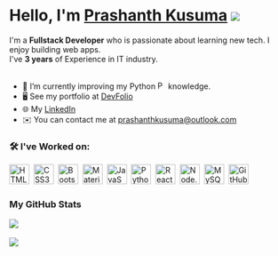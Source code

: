 # Hello, I'm [Prashanth Kusuma](https://prashanthkusuma.github.io/) ![](https://user-images.githubusercontent.com/18350557/176309783-0785949b-9127-417c-8b55-ab5a4333674e.gif)


I'm a <strong>Fullstack Developer</strong> who is passionate about learning new tech. I enjoy building web apps.
<br/>
I've <strong>3 years</strong> of Experience in IT industry.
<br/>
<br/>
- 🌱  I’m currently improving my Python&nbsp;<img src="https://raw.githubusercontent.com/danielcranney/profileme-dev/main/public/icons/skills/python-colored.svg" width="15" height="15" alt="Python" /> knowledge.
- 🖥️  See my portfolio at [DevFolio](https://prashanthkusuma.github.io/)
- 🌐  My [LinkedIn](https://www.linkedin.com/in/prashanth-kusuma)
- ✉️  You can contact me at [prashanthkusuma@outlook.com](mailto:prashanthkusuma@outlook.com)



### 🛠️ I've Worked on:

<p align="left">
  <img src="https://raw.githubusercontent.com/danielcranney/readme-generator/main/public/icons/skills/html5-colored.svg" width="36" height="36" alt="HTML5" />&nbsp;
  <img src="https://raw.githubusercontent.com/danielcranney/readme-generator/main/public/icons/skills/css3-colored.svg" width="36" height="36" alt="CSS3" />&nbsp;
  <img src="https://raw.githubusercontent.com/danielcranney/readme-generator/main/public/icons/skills/bootstrap-colored.svg" width="36" height="36" alt="Bootstrap" />&nbsp;
  <img src="https://github.com/danielcranney/profileme-dev/blob/main/public/icons/skills/materialui-colored.svg" width="36" height="36" alt="Material UI" />&nbsp;
  <img src="https://raw.githubusercontent.com/danielcranney/readme-generator/main/public/icons/skills/javascript-colored.svg" width="36" height="36" alt="JavaScript" />&nbsp;
  <img src="https://raw.githubusercontent.com/danielcranney/profileme-dev/main/public/icons/skills/python-colored.svg" width="36" height="36" alt="Python" />&nbsp;
  <img src="https://raw.githubusercontent.com/danielcranney/readme-generator/main/public/icons/skills/react-colored.svg" width="36" height="36" alt="ReactJS" />&nbsp;
  <img src="https://raw.githubusercontent.com/danielcranney/readme-generator/main/public/icons/skills/nodejs-colored.svg" width="36" height="36" alt="Node.js" />&nbsp;
  <img src="https://raw.githubusercontent.com/danielcranney/readme-generator/main/public/icons/skills/mysql-colored.svg" width="36" height="36" alt="MySQL" />&nbsp;
  <img src="https://raw.githubusercontent.com/danielcranney/profileme-dev/main/public/icons/socials/github.svg" width="36" height="36" alt="GitHub"/>
</p>


### My GitHub Stats

<a href="http://www.github.com/PrashanthKusuma">
  <img src="https://github-readme-stats.vercel.app/api?username=PrashanthKusuma" />
</a>
<br/><br/>
<a href="http://www.github.com/PrashanthKusuma">
  <img src="https://github-readme-streak-stats.herokuapp.com/?user=PrashanthKusuma" />
</a>
